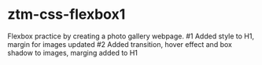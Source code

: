 # ztm-css-flexbox1
Flexbox practice by creating a photo gallery webpage.
#1 Added style to H1, margin for images updated
#2 Added transition, hover effect and box shadow to images, marging added to H1